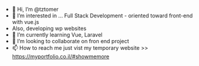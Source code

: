 - 👋 Hi, I’m @tztomer
- 👀 I’m interested in ... Full Stack Development - oriented toward front-end with vue.js 
- Also, developing wp websites
- 🌱 I’m currently learning Vue, Laravel
- 💞️ I’m looking to collaborate on fron end project
- 📫 How to reach me just vist my temporary website >> https://myportfolio.co.il/#showmemore

<!---
tztomer/tztomer is a ✨ special ✨ repository because its `README.md` (this file) appears on your GitHub profile.
You can click the Preview link to take a look at your changes.
--->
